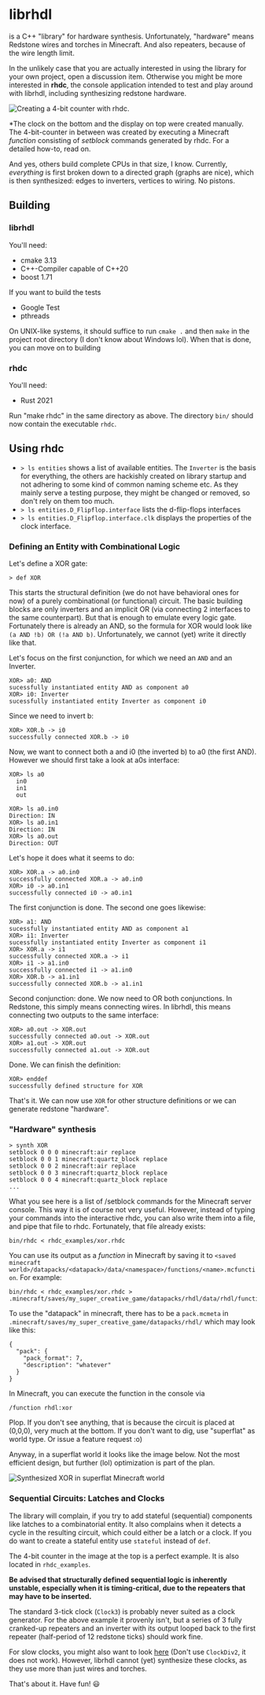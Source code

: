 # librhdl
is a C++ "library" for hardware synthesis. Unfortunately, "hardware" means Redstone wires and torches in Minecraft. And also repeaters, because of the wire length limit.

In the unlikely case that you are actually interested in using the library for
your own project, open a discussion item. Otherwise you might be more
interested in **rhdc**, the console application intended to test and play
around with librhdl, including synthesizing redstone hardware.

![Creating a 4-bit counter with rhdc.](../assets/rhdc.png)

\*The clock on the bottom and the display on top were created manually. The 4-bit-counter in between was created by executing a Minecraft *function* consisting of *setblock* commands generated by rhdc. For a detailed how-to, read on. 

And yes, others build complete CPUs in that size, I know. Currently, *everything* is first broken down to a directed graph (graphs are nice), which is then synthesized: edges to inverters, vertices to wiring. No pistons.

## Building

### librhdl

You'll need:
* cmake 3.13
* C++-Compiler capable of C++20
* boost 1.71

If you want to build the tests
* Google Test
* pthreads

On UNIX-like systems, it should suffice to run `cmake .` and then `make` in the project root directory (I don't know about Windows lol). When that is done, you can move on to building

### rhdc

You'll need:
* Rust 2021

Run "make rhdc" in the same directory as above. The directory `bin/` should now contain the executable `rhdc`.

## Using rhdc

* `> ls entities` shows a list of available entities. The `Inverter` is the basis for everything, the others are hackishly created on library startup and not adhering to some kind of common naming scheme etc. As they mainly serve a testing purpose, they might be changed or removed, so don't rely on them too much.
* `> ls entities.D_Flipflop.interface` lists the d-flip-flops interfaces
* `> ls entities.D_Flipflop.interface.clk` displays the properties of the clock interface.

### Defining an Entity with Combinational Logic

Let's define a XOR gate:

    > def XOR

This starts the structural definition (we do not have behavioral ones for now) of a purely combinational (or functional) circuit. The basic building blocks are only inverters and an implicit OR (via connecting 2 interfaces to the same counterpart). But that is enough to emulate every logic gate. Fortunately there is already an AND, so the formula for XOR would look like `(a AND !b) OR (!a AND b)`. Unfortunately, we cannot (yet) write it directly like that.

Let's focus on the first conjunction, for which we need an `AND` and an Inverter.

    XOR> a0: AND
    sucessfully instantiated entity AND as component a0
    XOR> i0: Inverter
    sucessfully instantiated entity Inverter as component i0

Since we need to invert b:

    XOR> XOR.b -> i0
    successfully connected XOR.b -> i0

Now, we want to connect both a and i0 (the inverted b) to a0 (the first AND). However we should first take a look at a0s interface:

    XOR> ls a0
      in0
      in1
      out

    XOR> ls a0.in0
    Direction: IN
    XOR> ls a0.in1
    Direction: IN
    XOR> ls a0.out
    Direction: OUT

Let's hope it does what it seems to do:

    XOR> XOR.a -> a0.in0
    successfully connected XOR.a -> a0.in0
    XOR> i0 -> a0.in1
    successfully connected i0 -> a0.in1

The first conjunction is done. The second one goes likewise:

    XOR> a1: AND
    sucessfully instantiated entity AND as component a1
    XOR> i1: Inverter
    sucessfully instantiated entity Inverter as component i1
    XOR> XOR.a -> i1
    successfully connected XOR.a -> i1
    XOR> i1 -> a1.in0
    successfully connected i1 -> a1.in0
    XOR> XOR.b -> a1.in1
    successfully connected XOR.b -> a1.in1
    
Second conjunction: done. We now need to OR both conjunctions. In Redstone, this simply means connecting wires. In librhdl, this means connecting two outputs to the same interface:

    XOR> a0.out -> XOR.out
    successfully connected a0.out -> XOR.out
    XOR> a1.out -> XOR.out
    successfully connected a1.out -> XOR.out
    
Done. We can finish the definition:

    XOR> enddef
    successfully defined structure for XOR

That's it. We can now use `XOR` for other structure definitions or we can generate redstone "hardware".

### "Hardware" synthesis

    > synth XOR
    setblock 0 0 0 minecraft:air replace
    setblock 0 0 1 minecraft:quartz_block replace
    setblock 0 0 2 minecraft:air replace
    setblock 0 0 3 minecraft:quartz_block replace
    setblock 0 0 4 minecraft:quartz_block replace
    ...
    
What you see here is a list of /setblock commands for the Minecraft server console. This way it is of course not very useful. However, instead of typing your commands into the interactive rhdc, you can also write them into a file, and pipe that file to rhdc. Fortunately, that file already exists:

    bin/rhdc < rhdc_examples/xor.rhdc

You can use its output as a *function* in Minecraft by saving it to `<saved minecraft world>/datapacks/<datapack>/data/<namespace>/functions/<name>.mcfunction`. For example:

    bin/rhdc < rhdc_examples/xor.rhdc > .minecraft/saves/my_super_creative_game/datapacks/rhdl/data/rhdl/functions/xor.mcfunction
    
To use the "datapack" in minecraft, there has to be a `pack.mcmeta` in `.minecraft/saves/my_super_creative_game/datapacks/rhdl/` which may look like this:

    {
      "pack": {
        "pack_format": 7,
        "description": "whatever"
      }
    }
    
In Minecraft, you can execute the function in the console via

  `/function rhdl:xor`
  
Plop. If you don't see anything, that is because the circuit is placed at (0,0,0), very much at the bottom. If you don't want to dig, use "superflat" as world type. Or issue a feature request :o)

Anyway, in a superflat world it looks like the image below. Not the most efficient design, but further (lol) optimization is part of the plan.

![Synthesized XOR in superflat Minecraft world](../assets/xor.png)

### Sequential Circuits: Latches and Clocks

The library will complain, if you try to add stateful (sequential) components like latches to a combinatorial entity. It also complains when it detects a cycle in the resulting circuit, which could either be a latch or a clock. If you do want to create a stateful entity use `stateful` instead of `def`.

The 4-bit counter in the image at the top is a perfect example. It is also located in `rhdc_examples`.

**Be advised that structurally defined sequential logic is inherently unstable, especially when it is timing-critical, due to the repeaters that may have to be inserted.**

The standard 3-tick clock (`Clock3`) is probably never suited as a clock generator. For the above example it provenly isn't, but a series of 3 fully cranked-up repeaters and an inverter with its output looped back to the first repeater (half-period of 12 redstone ticks) should work fine.

For slow clocks, you might also want to look [here](https://minecraft.fandom.com/wiki/Redstone_circuits/Clock) (Don't use `ClockDiv2`, it does not work). However, librhdl cannot (yet) synthesize these clocks, as they use more than just wires and torches.

That's about it. Have fun! 😃
